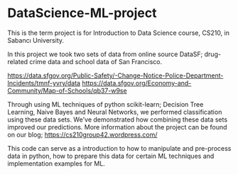 # DataScience-ML-project
This is the term project is for Introduction to Data Science course, CS210, in Sabancı University.

In this project we took two sets of data from online source DataSF; drug-related crime data and school data of San Francisco.

https://data.sfgov.org/Public-Safety/-Change-Notice-Police-Department-Incidents/tmnf-yvry/data
https://data.sfgov.org/Economy-and-Community/Map-of-Schools/qb37-w9se

Through using ML techniques of python scikit-learn; Decision Tree Learning, Naive Bayes and Neural Networks, we performed classification using these data sets.
We've demonstrated how combining these data sets improved our predictions. More information about the project can be found on our blog; https://cs210group42.wordpress.com/

This code can serve as a introduction to how to manipulate and pre-process data in python, how to prepare this data for certain ML techniques and implementation examples for ML.
